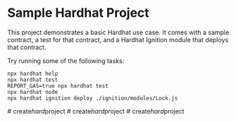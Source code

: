 # Sample Hardhat Project

This project demonstrates a basic Hardhat use case. It comes with a sample contract, a test for that contract, and a Hardhat Ignition module that deploys that contract.

Try running some of the following tasks:

```shell
npx hardhat help
npx hardhat test
REPORT_GAS=true npx hardhat test
npx hardhat node
npx hardhat ignition deploy ./ignition/modules/Lock.js
```
#   c r e a t e _ h a r d _ p r o j e c t  
 #   c r e a t e _ h a r d _ p r o j e c t  
 #   c r e a t e _ h a r d _ p r o j e c t  
 